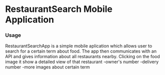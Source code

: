# RestaurantSearch Mobile Application

### Usage

RestaurantSearchApp is a simple mobile aplication which allows user to search for a certain term about food.
The app then communicates with an API and gives information about all restaurants nearby.
Clicking on the food image it show a detailed view of that restaurant
-owner's number 
-delivery number
-more images about certain term

